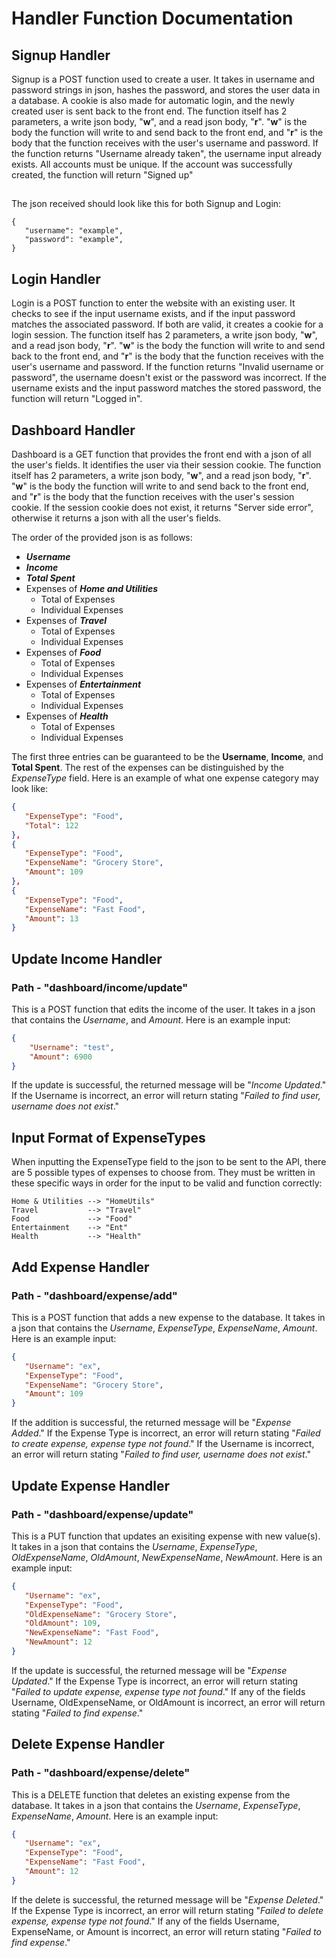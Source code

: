 # Handler Function Documentation
## Signup Handler
Signup is a POST function used to create a user. It takes in username and password strings in json, hashes the password, and stores the user data in a database. A cookie is also made for automatic login, and the newly created user is sent back to the front end.
The function itself has 2 parameters, a write json body, "**w**", and a read json body, "**r**". "**w**" is the body the function will write to and send back to the front end, and "**r**" is the body that the function receives with the user's username and password.
If the function returns "Username already taken", the username input already exists. All accounts must be unique. If the account was successfully created, the function will return "Signed up"

##

The json received should look like this for both Signup and Login:
```
{
   "username": "example",
   "password": "example",
}
```
## Login Handler
Login is a POST function to enter the website with an existing user. It checks to see if the input username exists, and if the input password matches the associated password. If both are valid, it creates a cookie for a login session.
The function itself has 2 parameters, a write json body, "**w**", and a read json body, "**r**". "**w**" is the body the function will write to and send back to the front end, and "**r**" is the body that the function receives with the user's username and password.
If the function returns "Invalid username or password", the username doesn't exist or the password was incorrect. If the username exists and the input password matches the stored password, the function will return "Logged in".

## Dashboard Handler
Dashboard is a GET function that provides the front end with a json of all the user's fields. It identifies the user via their session cookie.
The function itself has 2 parameters, a write json body, "**w**", and a read json body, "**r**". "**w**" is the body the function will write to and send back to the front end, and "**r**" is the body that the function receives with the user's session cookie.
If the session cookie does not exist, it returns "Server side error", otherwise it returns a json with all the user's fields.

The order of the provided json is as follows:
- ***Username***
- ***Income***
- ***Total Spent***
- Expenses of ***Home and Utilities***
    - Total of Expenses
    - Individual Expenses
- Expenses of ***Travel***
    - Total of Expenses
    - Individual Expenses
- Expenses of ***Food***
    - Total of Expenses
    - Individual Expenses
- Expenses of ***Entertainment***
    - Total of Expenses
    - Individual Expenses
- Expenses of ***Health***
    - Total of Expenses
    - Individual Expenses

The first three entries can be guaranteed to be the **Username**, **Income**, and **Total Spent**. The rest of the expenses can be distinguished by the *ExpenseType* field. Here is an example of what one expense category may look like:

```JSON
{
   "ExpenseType": "Food",
   "Total": 122
},
{
   "ExpenseType": "Food",
   "ExpenseName": "Grocery Store",
   "Amount": 109
},
{
   "ExpenseType": "Food",
   "ExpenseName": "Fast Food",
   "Amount": 13
}
```


## Update Income Handler
### Path - "dashboard/income/update"
This is a POST function that edits the income of the user. It takes in a json that contains the *Username*, and *Amount*. Here is an example input:
```JSON
{
    "Username": "test",
    "Amount": 6900
}
```
If the update is successful, the returned message will be "*Income Updated*." If the Username is incorrect, an error will return stating "*Failed to find user, username does not exist*."


## Input Format of ExpenseTypes
When inputting the ExpenseType field to the json to be sent to the API, there are 5 possible types of expenses to choose from. They must be written in these specific ways in order for the input to be valid and function correctly:
```
Home & Utilities --> "HomeUtils"
Travel           --> "Travel"
Food             --> "Food"
Entertainment    --> "Ent"
Health           --> "Health"
```


## Add Expense Handler
### Path - "dashboard/expense/add"
This is a POST function that adds a new expense to the database. It takes in a json that contains the *Username*, *ExpenseType*, *ExpenseName*, *Amount*. Here is an example input:
```JSON
{
   "Username": "ex",
   "ExpenseType": "Food",
   "ExpenseName": "Grocery Store",
   "Amount": 109
}
```
If the addition is successful, the returned message will be "*Expense Added*." If the Expense Type is incorrect, an error will return stating "*Failed to create expense, expense type not found*." If the Username is incorrect, an error will return stating "*Failed to find user, username does not exist*."


## Update Expense Handler
### Path - "dashboard/expense/update"
This is a PUT function that updates an exisiting expense with new value(s). It takes in a json that contains the *Username*, *ExpenseType*, *OldExpenseName*, *OldAmount*, *NewExpenseName*, *NewAmount*. Here is an example input:
```JSON
{
   "Username": "ex",
   "ExpenseType": "Food",
   "OldExpenseName": "Grocery Store",
   "OldAmount": 109,
   "NewExpenseName": "Fast Food",
   "NewAmount": 12
}
```
If the update is successful, the returned message will be "*Expense Updated*." If the Expense Type is incorrect, an error will return stating "*Failed to update expense, expense type not found*." If any of the fields Username, OldExpenseName, or OldAmount is incorrect, an error will return stating "*Failed to find expense*."


## Delete Expense Handler
### Path - "dashboard/expense/delete"
This is a DELETE function that deletes an existing expense from the database. It takes in a json that contains the *Username*, *ExpenseType*, *ExpenseName*, *Amount*. Here is an example input:
```JSON
{
   "Username": "ex",
   "ExpenseType": "Food",
   "ExpenseName": "Fast Food",
   "Amount": 12
}
```
If the delete is successful, the returned message will be "*Expense Deleted*." If the Expense Type is incorrect, an error will return stating "*Failed to delete expense, expense type not found*." If any of the fields Username, ExpenseName, or Amount is incorrect, an error will return stating "*Failed to find expense*."